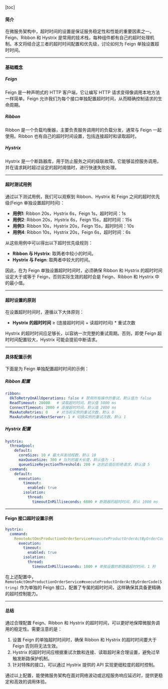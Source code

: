 [toc]

#### 简介

在微服务架构中，超时时间的设置是保证服务稳定性和性能的重要因素之一。Feign、Ribbon 和 Hystrix 是常用的技术栈，每种组件都有自己的超时处理机制。本文将结合这三者的超时时间配置和优先级，讨论如何为 Feign 单独设置超时时间。

---

#### 基础概念

##### Feign

Feign 是一种声明式的 HTTP 客户端，它让编写 HTTP 请求变得像调用本地方法一样简单。Feign 允许我们为每个接口单独配置超时时间，从而精确控制请求的生命周期。

##### Ribbon

Ribbon 是一个负载均衡器，主要负责服务调用时的负载分发，通常与 Feign 一起使用。Ribbon 也有自己的超时时间设置，包括连接超时和读取超时。

##### Hystrix

Hystrix 是一个断路器库，用于防止服务之间的级联故障。它能够监控服务调用，并在请求耗时超过设定的超时阈值时，进行快速失败处理。

---

#### 超时测试用例

通过以下测试用例，我们可以观察到 Ribbon、Hystrix 和 Feign 之间的超时优先级(Feign 单独设置超时时间)：

- **用例1**:
  Ribbon 20s，Hystrix 6s，Feign 1s，超时时间：1s
- **用例2**:
  Ribbon 20s，Hystrix 6s，Feign 15s，超时时间：15s
- **用例3**:
  Ribbon 10s，Hystrix 20s，Feign 15s，超时时间：10s
- **用例4**:
  Ribbon 10s，Hystrix 20s，Feign 6s，超时时间：6s

从这些用例中可以得出以下超时优先级规则：

- **Ribbon 与 Hystrix**: 取两者中较小的时间。
- **Hystrix 与 Feign**: 取两者中较大的时间。

因此，在为 Feign 单独设置超时时间时，必须确保 Ribbon 和 Hystrix 的超时时间设定大于或等于 Feign，否则实际生效的超时会是 Feign、Ribbon 和 Hystrix 中的最小值。

---

#### 超时设置的原则

在设置超时时间时，遵循以下大体原则：

- **Hystrix 的超时时间** ≥ (连接超时时间 + 读超时时间) * 重试次数

Hystrix 的超时时间应足够长，以容纳一次完整的重试周期。否则，即使 Feign 超时时间配置较大，Hystrix 可能会提前中断请求。

---

#### 具体配置示例

下面是为 Feign 单独配置超时时间的示例：

##### Ribbon 配置

```yaml
ribbon:
  OkToRetryOnAllOperations: false # 禁用所有操作的重试，默认值为 false
  ReadTimeout: 20000   # 读取超时时间，默认值 5000 ms
  ConnectTimeout: 2000 # 连接超时时间，默认值 2000 ms
  MaxAutoRetries: 0    # 对当前实例的重试次数，默认 0
  MaxAutoRetriesNextServer: 1 # 切换实例的重试次数，默认 1
```

##### Hystrix 配置

```yaml
hystrix:
  threadpool:
    default:
      coreSize: 10 # 最大并发线程数，默认 10
      maxQueueSize: 300 # 队列的最大长度，默认值为 -1
      queueSizeRejectionThreshold: 200 # 达到此值后拒绝请求，默认值 5
  command:
    default:
      execution:
        timeout:
          enabled: true
        isolation:
          thread:
            timeoutInMilliseconds: 6000 # 断路器的超时时间，默认 1000 ms
```

---

#### Feign 接口超时设置示例

```yaml
hystrix:
  command:
    RemoteActOmsProductionOrderService#executeProductOrderActByOrderCode(String):
      execution:
        timeout:
          enabled: true
        isolation:
          thread:
            timeoutInMilliseconds: 1000 # 单独设置的断路器超时时间，1 秒
```

在上述配置中，`RemoteActOmsProductionOrderService#executeProductOrderActByOrderCode(String)` 作为单独的 Feign 接口，配置了专属的超时时间，这样确保其具备更精确的超时控制能力。

---

#### 总结

通过合理配置 Feign、Ribbon 和 Hystrix 的超时时间，可以更好地保障微服务调用的稳定性。需要注意的是：

1. 设置 Feign 的单独超时时间时，确保 Ribbon 和 Hystrix 的超时时间要大于 Feign 否则将无法生效。
2. Hystrix 的超时时间应根据重试次数和连接、读取超时来合理设置，避免过早触发断路保护机制。
3. 针对特殊的接口，可以通过 Hystrix 提供的 API 实现更细粒度的超时控制。

通过以上配置，能使微服务架构在面对网络波动或远程服务响应延迟时，提供更稳定和高效的调用体验。